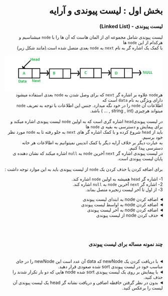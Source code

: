 <div dir="rtl">

# بخش اول : لیست پیوندی و آرایه
### لیست پیوندی - (Linked List)

لیست پیوندی شامل مجموعه ای از المان هاست که آن ها را با `node` میشناسیم و 
هرکدام از این `node` ها<br>
با کمک یک اشاره گر 
 به نام `next` به `node` بعدی متصل شده است.(مانند شکل زیر) <br><br>
<img src = "Linkedlist.png"> <br>
هر`node` علاوه بر اشاره گر `next` که برای وصل شدن به `node` بعدی استفاده میشود دارای ویژگی به نام `data` است که
<br>اطلاعات آن `node` را در خود نگه میدارد.
جنس این اطلاعات با توجه به تعریف `node` میتواند هرچیزی (string , int , ... ) باشد. <br><br>
در لیست پیوندی`head` اشاره گری است که به اولین `node` لیست پیوندی اشاره میکند و برای پیمایش و دسترسی به بقیه ی `node` ها <br>
باید از `head` شروع کرده و با کمک اشاره گر های `next` به جلو رفته تا به `node` مورد نظر خود برسیم. <br>
به عبارت دیگر بر خلاف آرایه دیگر با کمک اندیس نمیتوانیم به اطالاعات هر خانه دسترسی پیدا کنیم.<br>
در لیست پیوندی اشاره گر `next` آخرین `node` به `null` اشاره میکند که نشان دهنده ی پایان لیست پیوندی است. <br><br>
برای اضافه کردن یا حذف کردن یک `node` از لیست پیوندی باید به این موارد توجه داشت :<br>  

1- اشاره گر `head` همیشه به اولین `node` اشاره کند.<br>
2- اشاره گر `next` آخرین `node` به `null` اشاره کند.<br>
3- از اول تا آخر لیست زنجیره متصل بماند.<br>

<details>
  <summary> اضافه کردن node به ابتدای لیست پیوندی  </summary>
 <p>برای اینکار نیاز است مانند شکل زیر اشاره‌گر headرا به node جدید تغییر دهیم. همچنین اشاره‌گر next باری ead جدید را به head قبلی ماصل کنیم.  </p>
  <img src = "Linkedlist_insert_at_start.png"> <br>
</details>

<details>
  <summary> اضافه کردن node به اواسط لیست پیوندی  </summary>
    <p>
برای اینکار نیاز است مانند شکل زیر اشاره‌گر `head` را به `node` جدید تغییر دهیم. همچنین اشاره‌گر `next` برای `head` جدید را به `head` قبلی متصل کنیم.
    </p>
  <img src = "Linkedlist_insert_middle.png"><br>
</details>

<details>
  <summary> اضافه کردن node به آخر لیست پیوندی  </summary>
  <img src = "Linkedlist_insert_last.png">
</details>

<details>
  <summary> حذف کردن node از لیست پیوندی  </summary>
  <img src = "Linkedlist_deletion.png">
</details>
<br><br><br>

 
 ### چند نمونه مساله برای لیست پیوندی <br><br>
<details>
  <summary> با دریافت کردن یک newNode که data آن عدد است این newNode را در جای مناسب خود در لیست پیوندی sort شده صعودی قرار دهید.  </summary>
 <div dir="ltr">
  
 ```pseudocode
 
 node tmp
 tmp = head
 while tmp.next.data < newNode.data :
      tmp = tmp.next
 newNode.next = tmp.next
 tmp.next = newNode.next
 
 ```
 </div>
 برای مشاهده کد کامل می توانید لینک زیر را مشاهده کنید :
 
 [Related Link](http://www.geeksforgeeks.org/given-a-linked-list-which-is-sorted-how-will-you-insert-in-sorted-way/#:~:text=Algorithm%3A,start%20and%20make%20it%20head)
 
</details>

<details>
  <summary> با پیمایش بر روی یک لیست پیوندی sort شده node هایی که دو بار تکرار شدند را حذف کنید.  </summary>
 <div dir="ltr">
  
 ```pseudocode
 
itr = head
While itr->next is not 0:
if itr->data == itr->next->data:
dup = itr->next
itr->next = itr->next->next
delete dup
else
itr = itr->next
 
 ```
 </div>
 برای مشاهده کد کامل می توانید لینک زیر را مشاهده کنید :
 
 [Related Link](https://www.geeksforgeeks.org/remove-duplicates-from-a-sorted-linked-list/)
 
</details>

<details>
  <summary> بدون در نظر گرفتن حافظه اضافی و دریافت نشانه گر head یک لیست پیوندی آن لیست را برعکس کنید.  </summary>
 <div dir="ltr">
  
 ```pseudocode
 
 previous = null
current = head
next = null
while(current != null)
{
	next = current.next
	current.next = previous
	previous = current
	current = next
}
head = previous

 ```
 </div>
 برای مشاهده کد کامل می توانید لینک زیر را مشاهده کنید :
 
 [Related Link](https://www.geeksforgeeks.org/reverse-a-linked-list/)
 
</details>





</div>
